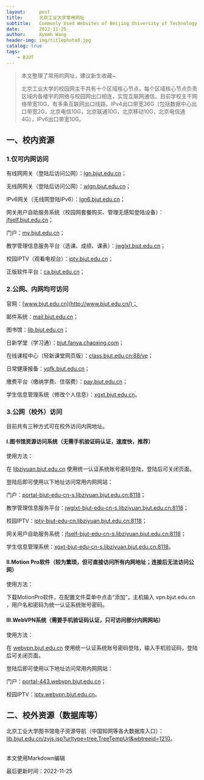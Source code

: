 ```yaml
---
layout:     post
title:      北京工业大学常用网址
subtitle:   Commonly Used Websites of Beijing University of Technology
date:       2022-11-25
author:     Xymmh Wang
header-img: img/titlephoto8.jpg
catalog: true
tags:
    - BJUT
---
```


>本文整理了常用的网址，建议新生收藏~
>
>北京工业大学的校园网主干共有十个区域核心节点，每个区域核心节点负责区域内各楼宇的网络与校园网出口相连，实现互联网通信。目前学校主干网络带宽10G，有多条互联网出口线路，IPv4出口带宽36G（包括数据中心出口带宽2G，北京电信10G，北京联通10G，北京移动10G，北京电信通4G），IPv6出口带宽10G。


## 一、校内资源

### 1.仅可内网访问

有线网网关（登陆后访问公网）：[lgn.bjut.edu.cn](http://lgn.bjut.edu.cn/)；

无线网网关（登陆后访问公网）：[wlgn.bjut.edu.cn](http://wlgn.bjut.edu.cn/)；

IPv6网关（无线网登陆IPv6）：[lgn6.bjut.edu.cn](http://lgn6.bjut.edu.cn/)；

网关用户自助服务系统（校园网套餐购买、管理无感知登陆设备）：[jfself.bjut.edu.cn](http://jfself.bjut.edu.cn/)；

门户：[my.bjut.edu.cn](http://my.bjut.edu.cn/)；

教学管理信息服务平台（选课、成绩、课表）：[jwglxt.bjut.edu.cn](http://jwglxt.bjut.edu.cn/)；

校园IPTV（观看电视台）：[iptv.bjut.edu.cn](http://iptv.bjut.edu.cn/)；

正版软件平台：[ca.bjut.edu.cn](http://ca.bjut.edu.cn/)；
<br>
### 2.公网、内网均可访问

官网：[www.bjut.edu.cn](http://www.bjut.edu.cn/)；

邮件系统：[mail.bjut.edu.cn](http://mail.bjut.edu.cn/)；

图书馆：[lib.bjut.edu.cn](http://lib.bjut.edu.cn/)；

日新学堂（学习通）：[bjut.fanya.chaoxing.com](https://bjut.fanya.chaoxing.com/)；

在线课程中心（轻新课堂网页版）：[class.bjut.edu.cn:88/ve](http://class.bjut.edu.cn:88/ve/)；

日常健康报备：[yqfk.bjut.edu.cn](https://yqfk.bjut.edu.cn/)；

缴费平台（缴纳学费、住宿费）：[pay.bjut.edu.cn](https://pay.bjut.edu.cn/)；

学生信息管理系统（修改个人信息）：[xgxt.bjut.edu.cn](https://xgxt.bjut.edu.cn/)。
<br>
### 3.公网（校外）访问

目前共有三种方式可在校外访问内网地址。


#### I.图书馆资源访问系统（无需手机验证码认证，速度快，推荐）

使用方法：

在 [libziyuan.bjut.edu.cn](https://libziyuan.bjut.edu.cn/) 使用统一认证系统账号密码登陆，登陆后可关闭页面。

登陆后即可使用以下地址访问常用内网网站：

门户：[portal-bjut-edu-cn-s.libziyuan.bjut.edu.cn:8118](http://portal-bjut-edu-cn-s.libziyuan.bjut.edu.cn:8118/)；

教学管理信息服务平台：[jwglxt-bjut-edu-cn-s.libziyuan.bjut.edu.cn:8118](http://jwglxt-bjut-edu-cn-s.libziyuan.bjut.edu.cn:8118/)；

校园IPTV：[iptv-bjut-edu-cn.libziyuan.bjut.edu.cn:8118](http://iptv-bjut-edu-cn.libziyuan.bjut.edu.cn:8118/)；

网关用户自助服务系统：[jfself-bjut-edu-cn-s.libziyuan.bjut.edu.cn:8118](http://jfself-bjut-edu-cn-s.libziyuan.bjut.edu.cn:8118)；

学生信息管理系统：[xgxt-bjut-edu-cn-s.libziyuan.bjut.edu.cn:8118](http://xgxt-bjut-edu-cn-s.libziyuan.bjut.edu.cn:8118/)。
<br>
#### II.Motion Pro软件（较为繁琐，但可直接访问所有内网地址；连接后无法访问公网）

使用方法：

下载MotionPro软件，在配置文件菜单中点击“添加”，主机输入 vpn.bjut.edu.cn ，用户名和密码为统一认证系统账号密码。
<br>
#### III.WebVPN系统（需要手机验证码认证，只可访问部分内网网站）

使用方法：

在 [webvpn.bjut.edu.cn](http://webvpn.bjut.edu.cn/) 使用统一认证系统账号密码登陆，输入手机验证码，登陆后可关闭页面。

登陆后即可使用以下地址访问常用内网网站：

门户：[portal-443.webvpn.bjut.edu.cn](http://portal-443.webvpn.bjut.edu.cn/)；

校园IPTV：[iptv.webvpn.bjut.edu.cn](http://iptv.webvpn.bjut.edu.cn/)。
<br>
## 二、校外资源（数据库等）

北京工业大学图书馆电子资源导航（中国知网等各大数据库入口）：
[lib.bjut.edu.cn/zyjs.jsp?urltype=tree.TreeTempUrl&wbtreeid=1210](https://lib.bjut.edu.cn/zyjs.jsp?urltype=tree.TreeTempUrl&wbtreeid=1210)。


<br>
本文使用Markdown编辑

最后更新时间：2022-11-25
